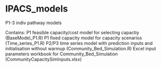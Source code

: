 # IPACS_models
P1-3 indiv pathway models

Contains:
P1 feasible capacity/cost model for selecting capactiy (BaseModel_P1.R)
P1 fixed capacity model for capacity scenarios (Time_series_P1.R)
P2/P3 time series model with prediction inputs and initialisation without warmup (Community_Bed_Simulation.R)
Excel input parameters workbook for Community_Bed_Simulation (CommunityCapacitySimInputs.xlsx)
